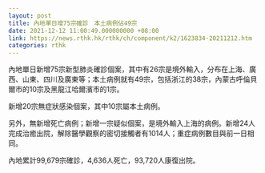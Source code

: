 ```yaml
---
layout: post
title: 內地單日增75宗確診　本土病例佔49宗
date: 2021-12-12 11:00:49.000000000 +08:00
link: https://news.rthk.hk/rthk/ch/component/k2/1623834-20211212.htm
categories: rthk
---
```


內地單日新增75宗新型肺炎確診個案，其中有26宗是境外輸入，分布在上海、廣西、山東、四川及廣東等；本土病例就有49宗，包括浙江的38宗，內蒙古呼倫貝爾市的10宗及黑龍江哈爾濱市的1宗。

新增20宗無症狀感染個案，其中10宗屬本土病例。

另外，無新增死亡病例；新增一宗疑似個案，是境外輸入上海的病例。新增24人完成治癒出院，解除醫學觀察的密切接觸者有1014人；重症病例數目與前一日相同。

內地累計99,679宗確診，4,636人死亡，93,720人康復出院。
